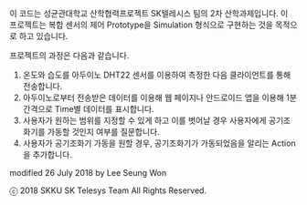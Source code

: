 이 코드는 성균관대학교 산학협력프로젝트 SK텔레시스 팀의 2차 산학과제입니다.
이 프로젝트는 복합 센서의 제어 Prototype을 Simulation 형식으로 구현하는 것을 목적으로 하고 있습니다.

프로젝트의 과정은 다음과 같습니다.

1. 온도와 습도를 아두이노 DHT22 센서를 이용하여 측정한 다음 클라이언트를 통해 전송합니다.
2. 아두이노로부터 전송받은 데이터를 이용해 웹 페이지나 안드로이드 앱을 이용해 1분 간격으로 Time별 데이터를 표시합니다.
3. 사용자가 원하는 범위를 지정할 수 있게 하고 이를 벗어날 경우 사용자에게 공기조화기를 가동할 것인지 여부를 질문합니다.
4. 사용자가 공기조화기 가동을 원할 경우, 공기조화기가 가동되었음을 알리는 Action을 추가합니다.

modified 26 July 2018
by Lee Seung Won

ⓒ 2018 SKKU SK Telesys Team All Rights Reserved.
